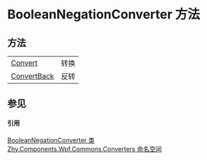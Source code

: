 # BooleanNegationConverter 方法




## 方法
<table>
<tr>
<td><a href="M_Zhy_Components_Wpf_Commons_Converters_BooleanNegationConverter_Convert.md">Convert</a></td>
<td>转换</td></tr>
<tr>
<td><a href="M_Zhy_Components_Wpf_Commons_Converters_BooleanNegationConverter_ConvertBack.md">ConvertBack</a></td>
<td>反转</td></tr>
</table>

## 参见


#### 引用
<a href="T_Zhy_Components_Wpf_Commons_Converters_BooleanNegationConverter.md">BooleanNegationConverter 类</a>  
<a href="N_Zhy_Components_Wpf_Commons_Converters.md">Zhy.Components.Wpf.Commons.Converters 命名空间</a>  
